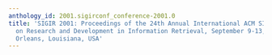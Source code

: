 ```yaml
---
anthology_id: 2001.sigirconf_conference-2001.0
title: 'SIGIR 2001: Proceedings of the 24th Annual International ACM SIGIR Conference
  on Research and Development in Information Retrieval, September 9-13, 2001, New
  Orleans, Louisiana, USA'
---
```

